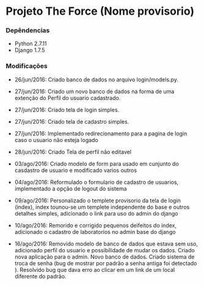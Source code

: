 #  Projeto The Force (Nome provisorio)  #

### Depêndencias ###

* Python 2.7.11
* Django 1.7.5


### Modificações ###

* 26/jun/2016: Criado banco de dados no arquivo login/models.py.

* 27/jun/2016: Criado um novo banco de dados na forma de uma extenção do Perfil
do usuario cadastrado.

* 27/jun/2016: Criado tela de login simples.

* 27/jun/2016: Criado tela de cadastro simples.

* 27/jun/2016: Implementado redirecionamento para a pagina de login caso o
usuario não esteja logado

* 28/jun/2016: Criado Tela de perfil não editavel

* 03/ago/2016: Criado modelo de form para usado em cunjunto do casdastro de usuario e modificado varios outros

* 04/ago/2016: Reformulado o formulario de cadastro de usuarios, implementado a opção de logout do sistema

* 09/ago/2016: Personalizado o templete provisorio da tela de login (index), index tounou-se um templete independente do base e outros detalhes simples, adicionado o link para uso do admin do django

* 10/ago/2016: Remorido e corrigido pequenos deifeitos do index, adicionado o cadastro de laboratorios no admin base do django

* 16/ago/2016: Removido modelo de banco de dados que estava sem uso, adicionado perfil do usuario e possibilidade de mudar os dados. Criado nova aplicação para o admin. Novo banco de dados. Criado sistema de troca de senha (bug de mostrar por padrão a senha antiga foi detectado ). Resolvido bug que dava erro ao clicar em um link de um local diferente do padrão. 
